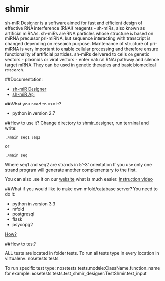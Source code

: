 shmir
=====

sh-miR Designer is a software aimed for fast and efficient design of effective RNA interference (RNAi) reagents - sh-miRs, also known as artificial miRNAs. sh-miRs are RNA particles whose structure is based on miRNA precursor pri-miRNA, but sequence interacting with transcript is changed depending on research purpose. Maintenance of structure of pri-miRNA is very important to enable cellular processing and therefore ensure functionality of artificial particles. sh-miRs delivered to cells on genetic vectors - plasmids or viral vectors - enter natural RNAi pathway and silence target mRNA. They can be used in genetic therapies and basic biomedical research.

##Documentation:
* [sh-miR Designer](http://shmir-designer.readthedocs.org/)
* [sh-miR Api](http://shmir-api.rtfd.org)

##What you need to use it?
* python in version 2.7

##How to use it?
Change directory to shmir_designer, run terminal and write:
```
./main seq1 seq2
```
or
```
./main seq
```
Where seq1 and seq2 are strands in 5'-3' orientation
If you use only one strand program will generate another complementary to the first.

You can also use it on our [website](http://shmir.pl) what is much easier.
[Instruction video](http://youtu.be/bZrlwx_D_8s)

##What if you would like to make own mfold/database server?
You need to do it:
* python in version 3.3
* [mfold](http://mfold.rna.albany.edu/?q=mfold/mfold-references)
* postgresql
* flask
* psycopg2

[How?](shmir_api/README.md)


##How to test?

ALL tests are located in folder tests. To run all tests type in every location in virtualenv:
	nosetests tests

To run specific test type:
	nosetests tests.module:ClassName.function_name
	for example:
		nosetests tests.test_shmir_designer:TestShmir.test_input
